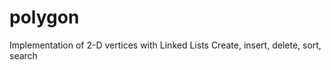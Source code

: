 # polygon
Implementation of 2-D vertices with Linked Lists
Create, insert, delete, sort, search <Work in Progress>
